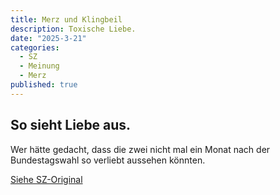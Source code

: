 ```yaml
---
title: Merz und Klingbeil
description: Toxische Liebe.
date: "2025-3-21"
categories:
  - SZ
  - Meinung
  - Merz
published: true
---
```


## So sieht Liebe aus.

Wer hätte gedacht, dass die zwei nicht mal ein Monat nach der
Bundestagswahl so verliebt aussehen könnten.

[Siehe SZ-Original](https://www.sueddeutsche.de/meinung/schuldenbremse-finanzpaket-bundesrat-merz-kommentar-li.3222415)
